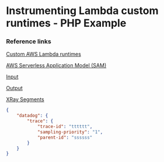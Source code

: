 # Instrumenting Lambda custom runtimes - PHP Example


### Reference links
[Custom AWS Lambda runtimes](https://docs.aws.amazon.com/lambda/latest/dg/runtimes-custom.html)

[AWS Serverless Application Model (SAM)](https://github.com/awslabs/serverless-application-model/blob/master/versions/2016-10-31.md)

[Input](https://docs.aws.amazon.com/apigateway/latest/developerguide/set-up-lambda-proxy-integrations.html#api-gateway-simple-proxy-for-lambda-input-format)

[Output](https://docs.aws.amazon.com/apigateway/latest/developerguide/set-up-lambda-proxy-integrations.html#api-gateway-simple-proxy-for-lambda-output-format)

[XRay Segments](https://docs.aws.amazon.com/xray/latest/devguide/xray-api-segmentdocuments.html)


```json
{
    "datadog": {
        "trace": {
            "trace-id": "tttttt",
            "sampling-priority": "1",
            "parent-id": "ssssss"
        }
    }
}
```
